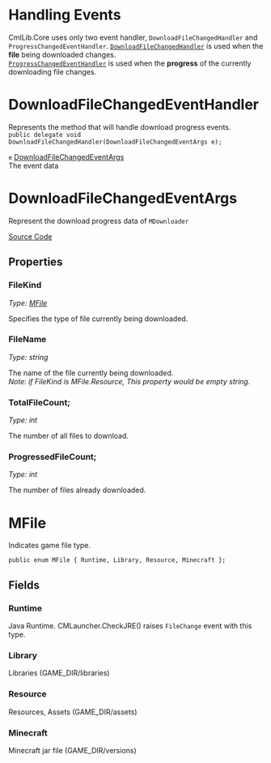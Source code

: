 # Handling Events

CmlLib.Core uses only two event handler, `DownloadFileChangedHandler` and `ProgressChangedEventHandler`.
[`DownloadFileChangedHandler`](#DownloadFileChangedEventHandler) is used when the **file** being downloaded changes.  
[`ProgressChangedEventHandler`](https://docs.microsoft.com/en-us/dotnet/api/system.componentmodel.progresschangedeventhandler?view=netcore-3.1) is used when the **progress** of the currently downloading file changes.  

# DownloadFileChangedEventHandler

Represents the method that will handle download progress events.  
`public delegate void DownloadFileChangedHandler(DownloadFileChangedEventArgs e);`

`e` [DownloadFileChangedEventArgs](#DownloadFileChangedEventArgs)  
The event data

# DownloadFileChangedEventArgs

Represent the download progress data of `MDownloader`

[Source Code](https://github.com/AlphaBs/CmlLib.Core/blob/master/CmlLib/Core/DownloadFileChangedEventArgs.cs)

## Properties

### FileKind
*Type: [MFile](#MFile)*

Specifies the type of file currently being downloaded.

### FileName
*Type: string*

The name of the file currently being downloaded.  
*Note: if FileKind is MFile.Resource, This property would be empty string.*

### TotalFileCount;
*Type: int*

The number of all files to download.

### ProgressedFileCount;
*Type: int*

The number of files already downloaded.

# MFile

Indicates game file type.

`public enum MFile { Runtime, Library, Resource, Minecraft };`

## Fields

### Runtime
Java Runtime. CMLauncher.CheckJRE() raises `FileChange` event with this type.

### Library
Libraries (GAME_DIR/libraries)

### Resource
Resources, Assets (GAME_DIR/assets)

### Minecraft
Minecraft jar file (GAME_DIR/versions)

